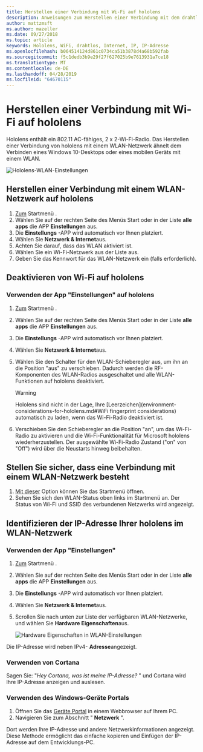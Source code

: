 ```yaml
---
title: Herstellen einer Verbindung mit Wi-Fi auf hololens
description: Anweisungen zum Herstellen einer Verbindung mit dem drahtlos Internet mit hololens und zur Identifizierung der IP-Adresse des Geräts.
author: mattzmsft
ms.author: mazeller
ms.date: 09/27/2018
ms.topic: article
keywords: Hololens, WiFi, drahtlos, Internet, IP, IP-Adresse
ms.openlocfilehash: b064514124d861c0734ca51b3878d4a68b592fab
ms.sourcegitcommit: f5c1dedb3b9e29f27f627025b9e7613931a7ce18
ms.translationtype: MT
ms.contentlocale: de-DE
ms.lasthandoff: 04/28/2019
ms.locfileid: "64670115"
---
```

# <a name="connecting-to-wi-fi-on-hololens"></a>Herstellen einer Verbindung mit Wi-Fi auf hololens

Hololens enthält ein 802.11 AC-fähiges, 2 x 2-Wi-Fi-Radio. Das Herstellen einer Verbindung von hololens mit einem WLAN-Netzwerk ähnelt dem Verbinden eines Windows 10-Desktops oder eines mobilen Geräts mit einem WLAN.

![Hololens-WLAN-Einstellungen](images/wifi-hololens-600px.jpg)

## <a name="connecting-to-a-wi-fi-network-on-hololens"></a>Herstellen einer Verbindung mit einem WLAN-Netzwerk auf hololens

1. [Zum](gestures.md#bloom) Startmenü  .
2. Wählen Sie auf der rechten Seite des Menüs Start oder in der Liste **alle apps** die APP **Einstellungen** aus.
3. Die **Einstellungs** -APP wird automatisch vor Ihnen platziert.
4. Wählen Sie **Netzwerk & Internet**aus.
5. Achten Sie darauf, dass das WLAN aktiviert ist.
6. Wählen Sie ein Wi-Fi-Netzwerk aus der Liste aus.
7. Geben Sie das Kennwort für das WLAN-Netzwerk ein (falls erforderlich).

## <a name="disabling-wi-fi-on-hololens"></a>Deaktivieren von Wi-Fi auf hololens

### <a name="using-the-settings-app-on-hololens"></a>Verwenden der App "Einstellungen" auf hololens

1. [Zum](gestures.md#bloom) Startmenü  .
2. Wählen Sie auf der rechten Seite des Menüs Start oder in der Liste **alle apps** die APP **Einstellungen** aus.
3. Die **Einstellungs** -APP wird automatisch vor Ihnen platziert.
4. Wählen Sie **Netzwerk & Internet**aus.
5. Wählen Sie den Schalter für den WLAN-Schieberegler aus, um ihn an die Position "aus" zu verschieben. Dadurch werden die RF-Komponenten des WLAN-Radios ausgeschaltet und alle WLAN-Funktionen auf hololens deaktiviert. 

    >[!WARNING]
    >Hololens sind nicht in der Lage, Ihre [Leerzeichen](environment-considerations-for-hololens.md#WiFi fingerprint considerations) automatisch zu laden, wenn das Wi-Fi-Radio deaktiviert ist.
    
6. Verschieben Sie den Schieberegler an die Position "an", um das Wi-Fi-Radio zu aktivieren und die Wi-Fi-Funktionalität für Microsoft hololens wiederherzustellen. Der ausgewählte Wi-Fi-Radio Zustand ("on" von "Off") wird über die Neustarts hinweg beibehalten.

## <a name="how-to-confirm-you-are-connected-to-a-wi-fi-network"></a>Stellen Sie sicher, dass eine Verbindung mit einem WLAN-Netzwerk besteht

1. [Mit dieser](gestures.md#bloom) Option können Sie  das Startmenü öffnen.
2. Sehen Sie sich den WLAN-Status oben links im Startmenü an. Der Status von Wi-Fi und SSID des verbundenen Netzwerks wird angezeigt.

## <a name="identifying-the-ip-address-of-your-hololens-on-the-wi-fi-network"></a>Identifizieren der IP-Adresse Ihrer hololens im WLAN-Netzwerk

### <a name="using-the-settings-app"></a>Verwenden der App "Einstellungen"

1. [Zum](gestures.md#bloom) Startmenü  .
2. Wählen Sie auf der rechten Seite des Menüs Start oder in der Liste **alle apps** die APP **Einstellungen** aus.
3. Die **Einstellungs** -APP wird automatisch vor Ihnen platziert.
4. Wählen Sie **Netzwerk & Internet**aus.
5. Scrollen Sie nach unten zur Liste der verfügbaren WLAN-Netzwerke, und wählen Sie **Hardware Eigenschaften**aus.

    ![Hardware Eigenschaften in WLAN-Einstellungen](images/wifi-hololens-hwdetails.jpg)

Die IP-Adresse wird neben IPv4- **Adresse**angezeigt.

### <a name="using-cortana"></a>Verwenden von Cortana

Sagen Sie: "*Hey Cortana, was ist meine IP-Adresse?* " und Cortana wird Ihre IP-Adresse anzeigen und auslesen.

### <a name="using-windows-device-portal"></a>Verwenden des Windows-Geräte Portals

1. Öffnen Sie das [Geräte Portal](using-the-windows-device-portal.md#networking) in einem Webbrowser auf Ihrem PC.
2. Navigieren Sie zum Abschnitt " **Netzwerk** ".

Dort werden Ihre IP-Adresse und andere Netzwerkinformationen angezeigt. Diese Methode ermöglicht das einfache kopieren und Einfügen der IP-Adresse auf dem Entwicklungs-PC.
